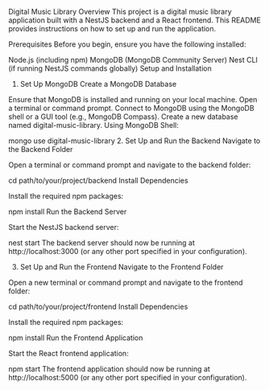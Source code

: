 Digital Music Library
Overview
This project is a digital music library application built with a NestJS backend and a React frontend. This README provides instructions on how to set up and run the application.

Prerequisites
Before you begin, ensure you have the following installed:

Node.js (including npm)
MongoDB (MongoDB Community Server)
Nest CLI (if running NestJS commands globally)
Setup and Installation
1. Set Up MongoDB
Create a MongoDB Database

Ensure that MongoDB is installed and running on your local machine.
Open a terminal or command prompt.
Connect to MongoDB using the MongoDB shell or a GUI tool (e.g., MongoDB Compass).
Create a new database named digital-music-library.
Using MongoDB Shell:

mongo
use digital-music-library
2. Set Up and Run the Backend
Navigate to the Backend Folder

Open a terminal or command prompt and navigate to the backend folder:

cd path/to/your/project/backend
Install Dependencies

Install the required npm packages:

npm install
Run the Backend Server

Start the NestJS backend server:

nest start
The backend server should now be running at http://localhost:3000 (or any other port specified in your configuration).

3. Set Up and Run the Frontend
Navigate to the Frontend Folder

Open a new terminal or command prompt and navigate to the frontend folder:

cd path/to/your/project/frontend
Install Dependencies

Install the required npm packages:

npm install
Run the Frontend Application

Start the React frontend application:

npm start
The frontend application should now be running at http://localhost:5000 (or any other port specified in your configuration).
